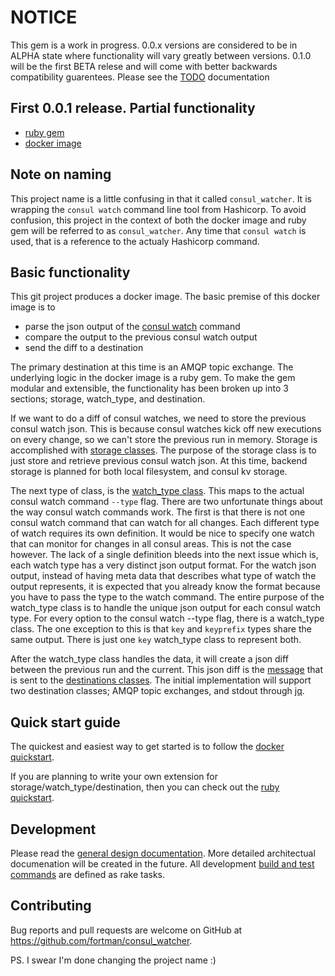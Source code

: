 # NOTICE
This gem is a work in progress.  0.0.x versions are considered to be in ALPHA state where functionality will vary greatly between versions.  0.1.0 will be the first BETA relese and will come with better backwards compatibility guarentees.  Please see the [TODO](https://github.com/fortman/consul_watcher/blob/master/docs/TODO.md) documentation

## First 0.0.1 release.  Partial functionality
- [ruby gem](https://rubygems.org/gems/consul_watcher)
- [docker image](https://cloud.docker.com/repository/docker/rfortman/consul_watcher)

## Note on naming
This project name is a little confusing in that it called `consul_watcher`.  It is wrapping the `consul watch` command line tool from Hashicorp.  To avoid confusion, this project in the context of both the docker image and ruby gem will be referred to as `consul_watcher`.  Any time that `consul watch` is used, that is a reference to the actualy Hashicorp command.

## Basic functionality
This git project produces a docker image.  The basic premise of this docker image is to
* parse the json output of the [consul watch](https://www.consul.io/docs/commands/watch.html) command
* compare the output to the previous consul watch output
* send the diff to a destination

The primary destination at this time is an AMQP topic exchange.  The underlying logic in the docker image is a ruby gem.  To make the gem modular and extensible, the functionality has been broken up into 3 sections; storage, watch_type, and destination.

If we want to do a diff of consul watches, we need to store the previous consul watch json.  This is because consul watches kick off new executions on every change, so we can't store the previous run in memory.  Storage is accomplished with [storage classes](https://github.com/fortman/consul_watcher/blob/master/docs/storage/storage.md).  The purpose of the storage class is to just store and retrieve previous consul watch json.  At this time, backend storage is planned for both local filesystem, and consul kv storage.

The next type of class, is the [watch_type class](https://github.com/fortman/consul_watcher/blob/master/docs/watch_type/watch_type.md).  This maps to the actual consul watch command `--type` flag.  There are two unfortunate things about the way consul watch commands work.  The first is that there is not one consul watch command that can watch for all changes.  Each different type of watch requires its own definition.  It would be nice to specify one watch that can monitor for changes in all consul areas.  This is not the case however.  The lack of a single definition bleeds into the next issue which is, each watch type has a very distinct json output format.  For the watch json output, instead of having meta data that describes what type of watch the output represents, it is expected that you already know the format because you have to pass the type to the watch command.  The entire purpose of the watch_type class is to handle the unique json output for each consul watch type.  For every option to the consul watch --type flag, there is a watch_type class.  The one exception to this is that `key` and `keyprefix` types share the same output.  There is just one `key` watch_type class to represent both.

After the watch_type class handles the data, it will create a json diff between the previous run and the current.  This json diff is the [message](https://github.com/fortman/consul_watcher/blob/master/docs/messages_overview.md) that is sent to the [destinations classes](https://github.com/fortman/consul_watcher/blob/master/docs/destination/destination.md).  The initial implementation will support two destination classes; AMQP topic exchanges, and stdout through [jq](https://stedolan.github.io/jq/).

## Quick start guide
The quickest and easiest way to get started is to follow the [docker quickstart](https://github.com/fortman/consul_watcher/blob/master/docs/docker-quickstart.md).

If you are planning to write your own extension for storage/watch_type/destination, then you can check out the [ruby quickstart](https://github.com/fortman/consul_watcher/blob/master/docs/ruby-quickstart.md).

## Development
Please read the [general design documentation](https://github.com/fortman/consul_watcher/blob/master/docs/general_design.md).  More detailed architectual documenation will be created in the future.  All development [build and test commands](https://github.com/fortman/consul_watcher/blob/master/docs/rake_tasks.md) are defined as rake tasks.

## Contributing

Bug reports and pull requests are welcome on GitHub at https://github.com/fortman/consul_watcher.

PS. I swear I'm done changing the project name :)

